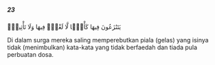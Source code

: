 ##### 23

<span class="ayah">يَتَنَٰزَعُونَ فِيهَا كَأْسًۭا لَّا لَغْوٌۭ فِيهَا وَلَا تَأْثِيمٌۭ</span>

<span class="ayah_translation">Di dalam surga mereka saling memperebutkan piala (gelas) yang isinya tidak (menimbulkan) kata-kata yang tidak berfaedah dan tiada pula perbuatan dosa.</span>
